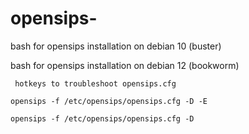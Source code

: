 # opensips-
bash for opensips installation on debian 10 (buster)


bash for opensips installation on debian 12 (bookworm)


``` hotkeys to troubleshoot opensips.cfg```

``` opensips -f /etc/opensips/opensips.cfg -D -E ```

``` opensips -f /etc/opensips/opensips.cfg -D ```
